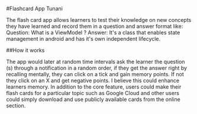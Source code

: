 #Flashcard App Tunani

The flash card app allows learners to test their knowledge on new concepts they have learned and record them in a question and answer format like:
Question: What is a ViewModel ?
Answer: It's a class that enables state management in android and has it's own independent lifecycle.

##How it works

The app would later at random time intervals ask the learner the question (s) through a notification in a random order, if they get the answer right by recalling mentally, they can click on a tick and gain memory points. If not they click on an X and get negative points. I believe this could enhance learners memory.
In addition to the core feature, users could make their flash cards for a particular topic such as Google Cloud and other users could simply download and use publicly available cards from the online section.  